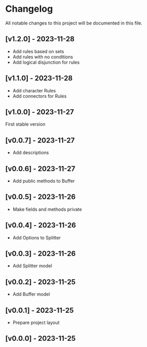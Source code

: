 # Changelog

All notable changes to this project will be documented in this file.

## [v1.2.0] - 2023-11-28

- Add rules based on sets
- Add rules with no conditions
- Add logical disjunction for rules

## [v1.1.0] - 2023-11-28

- Add character Rules
- Add connectors for Rules  

## [v1.0.0] - 2023-11-27

First stable version

## [v0.0.7] - 2023-11-27

- Add descriptions 

## [v0.0.6] - 2023-11-27

- Add public methods to Buffer

## [v0.0.5] - 2023-11-26

- Make fields and methods private

## [v0.0.4] - 2023-11-26

- Add Options to Splitter

## [v0.0.3] - 2023-11-26

- Add Splitter model 

## [v0.0.2] - 2023-11-25

- Add Buffer model

## [v0.0.1] - 2023-11-25

- Prepare project layout 

## [v0.0.0] - 2023-11-25




